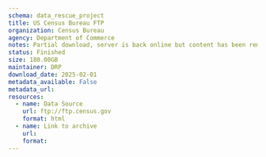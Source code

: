 ```yaml
---
schema: data_rescue_project 
title: US Census Bureau FTP
organization: Census Bureau
agency: Department of Commerce
notes: Partial download, server is back online but content has been removed.
status: Finished
size: 180.00GB
maintainer: DRP
download_date: 2025-02-01
metadata_available: False
metadata_url: 
resources:
  - name: Data Source
    url: ftp://ftp.census.gov
    format: html
  - name: Link to archive
    url: 
    format: 
---
```

